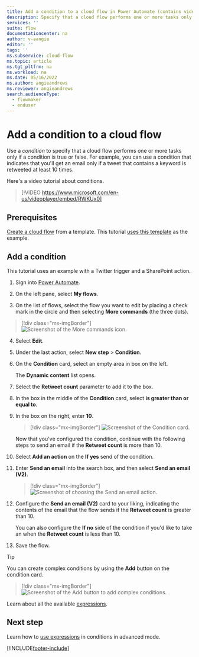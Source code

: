 ```yaml
---
title: Add a condition to a cloud flow in Power Automate (contains video) | Microsoft Docs
description: Specify that a cloud flow performs one or more tasks only if a condition is true.
services: ''
suite: flow
documentationcenter: na
author: v-aangie
editor: ''
tags: ''
ms.subservice: cloud-flow
ms.topic: article
ms.tgt_pltfrm: na
ms.workload: na
ms.date: 05/16/2022
ms.author: angieandrews
ms.reviewer: angieandrews
search.audienceType: 
  - flowmaker
  - enduser
---
```


# Add a condition to a cloud flow

Use a *condition* to specify that a cloud flow performs one or more tasks only if a condition is true or false. For example, you can use a condition that indicates that you'll get an email only if a tweet that contains a keyword is retweeted at least 10 times.

Here's a video tutorial about conditions.

>[!VIDEO https://www.microsoft.com/en-us/videoplayer/embed/RWKUx0]
## Prerequisites

[Create a cloud flow](get-started-logic-template.md) from a template. This tutorial [uses this template](https://make.microsoft.com/galleries/public/templates/e78571e5c70e4806a18eeacba5a897c8/) as the example.

## Add a condition

This tutorial uses an example with a Twitter trigger and a SharePoint action.

1. Sign into [Power Automate](https://make.microsoft.com).

1. On the left pane, select **My flows**.

1. On the list of flows, select the flow you want to edit by placing a check mark in the circle and then selecting **More commands** (the three dots).

  >[!div class="mx-imgBorder"]
  >![Screenshot of the More commands icon.](./media/add-condition/select-edit.png "More commands")

4. Select **Edit**.

1. Under the last action, select **New step** > **Condition**.

1. On the **Condition** card, select an empty area in box on the left.

    The **Dynamic content** list opens.

1. Select the **Retweet count** parameter to add it to the box.

1. In the box in the middle of the **Condition** card, select **is greater than or equal to**.

1. In the box on the right, enter **10**.

    >[!div class="mx-imgBorder"]
    >![Screenshot of the Condition card.](./media/add-condition/specify-condition.png "Condition card")

    Now that you've configured the condition, continue with the following steps to send an email if the **Retweet count** is more than 10.

1. Select **Add an action** on the **If yes** send of the condition. 
1. Enter **Send an email** into the search box, and then select **Send an email (V2)**.

   >[!div class="mx-imgBorder"]
   >![Screenshot of choosing the Send an email action.](./media/add-condition/if-yes-condition.png "Send an email action")

1. Configure the **Send an email (V2)** card to your liking, indicating the contents of the email that the flow sends if the **Retweet count** is greater than 10.

   You can also configure the **If no** side of the condition if you'd like to take an when the **Retweet count** is less than 10.

1. Save the flow.

>[!TIP]
>You can create complex conditions by using the **Add** button on the condition card.

   >[!div class="mx-imgBorder"]
   >![Screenshot of the Add button to add complex conditions.](./media/add-condition/add-complex-condition.png "Add button to add complex conditions")

Learn about all the available [expressions](/azure/logic-apps/logic-apps-workflow-definition-language).

## Next step

Learn how to [use expressions](use-expressions-in-conditions.md) in conditions in advanced mode.


[!INCLUDE[footer-include](includes/footer-banner.md)]
